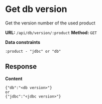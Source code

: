 # Get db version
Get the version number of the used product

__URL:__ `/api/db/version/:product`
__Method:__ `GET`  

__Data constraints__
```
:product - "jdbc" or "db"
```

## Response

__Content__
```
{"db":"<db version>"}
or
{"jdbc":"<jdbc version>"}
```
